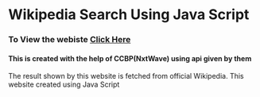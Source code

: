 <h1> Wikipedia Search Using Java Script</h1>

<h3>To View the webiste <a href = "https://jillellamudisurya.github.io/Wikipedia_Search_UsingJS/" target="_blank">Click Here</a></h3>

<h4>This is created with the help of CCBP(NxtWave) using api given by them</h4>

<p>The result shown by this website is fetched from official Wikipedia. This website created using Java Script</p>
